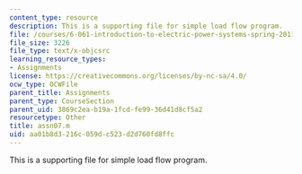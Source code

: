 ```yaml
---
content_type: resource
description: This is a supporting file for simple load flow program.
file: /courses/6-061-introduction-to-electric-power-systems-spring-2011/aa01b8d3216c059dc523d2d760fd8ffc_assn07.m
file_size: 3226
file_type: text/x-objcsrc
learning_resource_types:
- Assignments
license: https://creativecommons.org/licenses/by-nc-sa/4.0/
ocw_type: OCWFile
parent_title: Assignments
parent_type: CourseSection
parent_uid: 3869c2ea-b19a-1fcd-fe99-36d41d8cf5a2
resourcetype: Other
title: assn07.m
uid: aa01b8d3-216c-059d-c523-d2d760fd8ffc
---
```

This is a supporting file for simple load flow program.